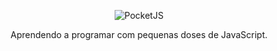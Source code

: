<p align="center">
  <img src="https://user-images.githubusercontent.com/3299130/27524455-60cba62a-5a0b-11e7-839a-06b24f8d167c.png" alt="PocketJS">
</p>
<p align="center">Aprendendo a programar com pequenas doses de JavaScript.</p>
